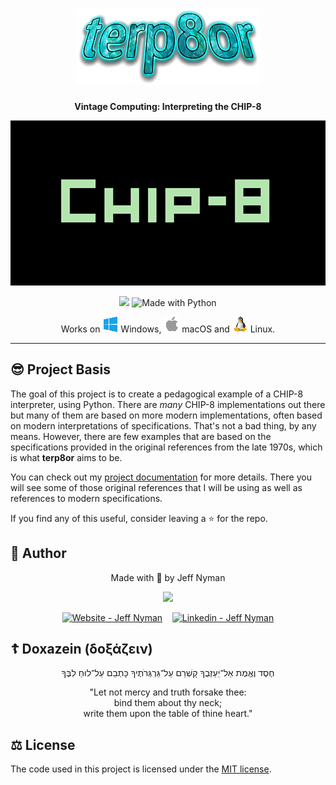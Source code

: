 <h1 align="center">
  <img src="assets/terp8or.png" alt="terp8or" width="295" height="122">
</h1>

<p align="center">
  <strong>Vintage Computing: Interpreting the CHIP-8</strong>
</p>

<p align="center">
  <img src="assets/chip8.png" alt="CHIP-8" width="504" height="264">
</p>

<p align="center">
  <img src="https://img.shields.io/badge/License-MIT-blue.svg">
  <img src="https://img.shields.io/badge/Python-Application-blue.svg?style=flat&logo=py%2B%2B" alt="Made with Python">
</p>

<p align="center">
  Works on <img src="assets/os_win.png" alt="Windows"> Windows,
  <img src="assets/os_apple.png" alt="macOS"> macOS and
  <img src="assets/os_linux.png" alt="Linux"> Linux.
</p>

---

## 😎 Project Basis

The goal of this project is to create a pedagogical example of a CHIP-8 interpreter, using Python. There are _many_ CHIP-8 implementations out there but many of them are based on more modern implementations, often based on modern interpretations of specifications. That's not a bad thing, by any means. However, there are few examples that are based on the specifications provided in the original references from the late 1970s, which is what **terp8or** aims to be.

You can check out my [project documentation](https://jeffnyman.github.io/terp8or/) for more details. There you will see some of those original references that I will be using as well as references to modern specifications.

If you find any of this useful, consider leaving a ⭐️ for the repo.

## 👤 Author

<p align="center">
	Made with 🤍 by Jeff Nyman
</p>

<p align="center">
  <img src="https://img.shields.io/badge/python-3670A0?style=for-the-badge&logo=python&logoColor=ffdd54">
</p>

<p align="center">
  <a href="https://testerstories.com" target="_blank" ><img alt="Website - Jeff Nyman" src="https://img.shields.io/badge/Website--%23F8952D?style=social"></a>&nbsp;&nbsp;&nbsp;
  <a href="https://www.linkedin.com/in/jeffnyman/" target="_blank" ><img alt="Linkedin - Jeff Nyman" src="https://img.shields.io/badge/Linkedin--%23F8952D?style=social&logo=linkedin"></a>
</p>

## ☦️ Doxazein (δοξάζειν)

<p align="center">
  חֶסֶד וֶאֱמֶת אַל־יַעַזְבֻךָ קָשְׁרֵם עַל־גַּרְגְּרֹתֶיךָ כָּתְבֵם עַל־לוּחַ לִבֶּךָ
</p>

<p align="center">
"Let not mercy and truth forsake thee:<br>
bind them about thy neck;<br>
write them upon the table of thine heart."
</p>

## ⚖ License

The code used in this project is licensed under the [MIT license](https://github.com/jeffnyman/terp8or/blob/main/LICENSE).
